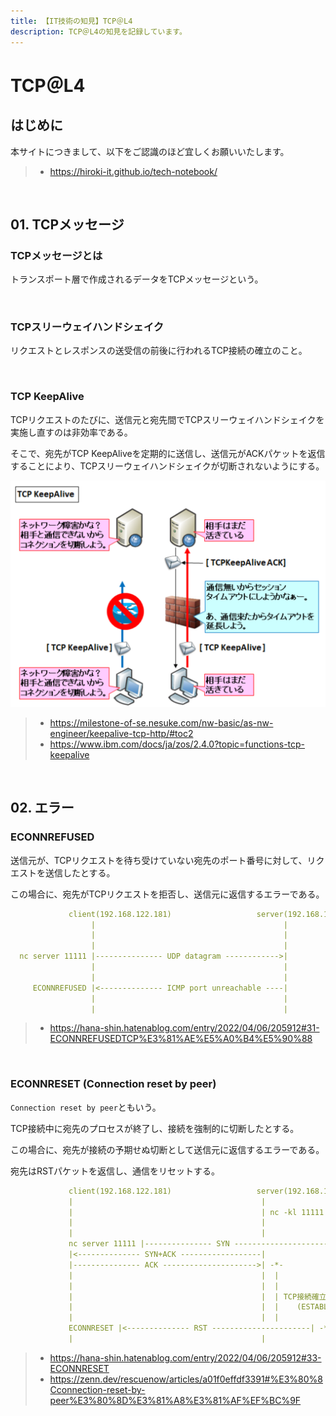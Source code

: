 ```yaml
---
title: 【IT技術の知見】TCP＠L4
description: TCP＠L4の知見を記録しています。
---
```


# TCP＠L4

## はじめに

本サイトにつきまして、以下をご認識のほど宜しくお願いいたします。

> - https://hiroki-it.github.io/tech-notebook/

<br>

## 01. TCPメッセージ

### TCPメッセージとは

トランスポート層で作成されるデータをTCPメッセージという。

<br>

### TCPスリーウェイハンドシェイク

リクエストとレスポンスの送受信の前後に行われるTCP接続の確立のこと。

<br>

### TCP KeepAlive

TCPリクエストのたびに、送信元と宛先間でTCPスリーウェイハンドシェイクを実施し直すのは非効率である。

そこで、宛先がTCP KeepAliveを定期的に送信し、送信元がACKパケットを返信することにより、TCPスリーウェイハンドシェイクが切断されないようにする。

![tcp-keepalive](https://raw.githubusercontent.com/hiroki-it/tech-notebook-images/master/images/tcp-keepalive.png)

> - https://milestone-of-se.nesuke.com/nw-basic/as-nw-engineer/keepalive-tcp-http/#toc2
> - https://www.ibm.com/docs/ja/zos/2.4.0?topic=functions-tcp-keepalive

<br>

## 02. エラー

### ECONNREFUSED

送信元が、TCPリクエストを待ち受けていない宛先のポート番号に対して、リクエストを送信したとする。

この場合に、宛先がTCPリクエストを拒否し、送信元に返信するエラーである。

<!-- prettier-ignore-start -->

```yaml
             client(192.168.122.181)                   server(192.168.122.216)
                  |                                          |
                  |                                          |
                  |                                          |
  nc server 11111 |--------------- UDP datagram ------------>|
                  |                                          |
                  |                                          |
     ECONNREFUSED |<-------------- ICMP port unreachable ----|
                  |                                          |
                  |                                          |
```

<!-- prettier-ignore-end -->

> - https://hana-shin.hatenablog.com/entry/2022/04/06/205912#31-ECONNREFUSEDTCP%E3%81%AE%E5%A0%B4%E5%90%88

<br>

### ECONNRESET (Connection reset by peer)

`Connection reset by peer`ともいう。

TCP接続中に宛先のプロセスが終了し、接続を強制的に切断したとする。

この場合に、宛先が接続の予期せぬ切断として送信元に返信するエラーである。

宛先はRSTパケットを返信し、通信をリセットする。

<!-- prettier-ignore-start -->

```yaml
             client(192.168.122.181)                   server(192.168.122.216)
             |                                          |
             |                                          | nc -kl 11111
             |                                          |
             |                                          |
             nc server 11111 |--------------- SYN --------------------->|
             |<-------------- SYN+ACK ------------------|
             |--------------- ACK --------------------->| -*-
             |                                          |  |
             |                                          |  |
             |                                          |  | TCP接続確立状態
             |                                          |  |    (ESTABLISHED状態)
             |                                          |  |
             ECONNRESET |<-------------- RST ----------------------| -*-
             |                                          |
```

<!-- prettier-ignore-end -->

> - https://hana-shin.hatenablog.com/entry/2022/04/06/205912#33-ECONNRESET
> - https://zenn.dev/rescuenow/articles/a01f0effdf3391#%E3%80%8Cconnection-reset-by-peer%E3%80%8D%E3%81%A8%E3%81%AF%EF%BC%9F

<br>
